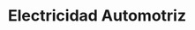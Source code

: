 ---
title: "Electricidad Automotriz"
url: /quito/electricidad-automotriz-avenida-gaspar-de-villarroel/
shop: reparación de automóviles
---